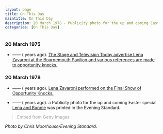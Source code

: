```yaml
---
layout: page
title: On This Day
maintitle: On This Day
description: 20 March 1978 - Publicity photo for the up and coming Easter special Lena and Bonnie is printed in the Evening Standard and Lena Zavaroni performed in the Opportunity Knocks final show.
categories: [On This Day]
---
```


### 20 March 1975
* —— (<span id="age1"></span> years ago). [The Stage and Television Today advertise Lena Zavaroni at the Bournemouth Pavilion and various references are made to opportunity knocks.](/the%20stage%20and%20television%20today/1975/03/20/the-stage-and-television-today.html)


### 20 March 1978
* —— (<span id="age2"></span> years ago). [Lena Zavaroni performed on the Final Show of Opportunity Knocks.](/thames%20television/opportunity%20knocks/1978/03/20/opportunity-knocks.html)

* —— (<span id="age3"></span> years ago). a Publicity photo for the up and coming Easter special [Lena and Bonnie](/london%20weekend%20television/1978/03/26/lena-and-bonnie.html) was printed in the Evening Standard.

> <a id='EFDTtZFVTlZEvNCjLm1Gyw' class='gie-single' href='http://www.gettyimages.co.uk/detail/3352820' target='_blank' style='color:#a7a7a7;text-decoration:none;font-weight:normal !important;border:none;display:inline-block;'>Embed from Getty Images</a><script>window.gie=window.gie||function(c){(gie.q=gie.q||[]).push(c)};gie(function(){gie.widgets.load({id:'EFDTtZFVTlZEvNCjLm1Gyw',sig:'tKaGoo_Gbt65TZVyV635fqfQOIQfye04JUl7fEcdGuo=',w:'594px',h:'475px',items:'3352820',caption: true ,tld:'co.uk',is360: false })});</script><script src='//embed-cdn.gettyimages.com/widgets.js' charset='utf-8' async></script>

<cite>Photo by Chris Moorhouse/Evening Standard.</cite>

<!-- Script for calculating number of years ago -->
<script>
var dob = '19750320';
var year = Number(dob.substr(0, 4));
var month = Number(dob.substr(4, 2)) - 1;
var day = Number(dob.substr(6, 2));
var today = new Date();
var age1 = today.getFullYear() - year;
if (today.getMonth() < month || (today.getMonth() == month && today.getDate() < day)) {
  age1--;
}
document.getElementById("age1").innerHTML=age1;

var dob = '19780320';
var year = Number(dob.substr(0, 4));
var month = Number(dob.substr(4, 2)) - 1;
var day = Number(dob.substr(6, 2));
var today = new Date();
var age2 = today.getFullYear() - year;
if (today.getMonth() < month || (today.getMonth() == month && today.getDate() < day)) {
  age2--;
}
document.getElementById("age2").innerHTML=age2;

var dob = '19780320';
var year = Number(dob.substr(0, 4));
var month = Number(dob.substr(4, 2)) - 1;
var day = Number(dob.substr(6, 2));
var today = new Date();
var age3 = today.getFullYear() - year;
if (today.getMonth() < month || (today.getMonth() == month && today.getDate() < day)) {
  age3--;
}
document.getElementById("age3").innerHTML=age3;
</script>


